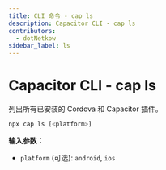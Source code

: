 ```yaml
---
title: CLI 命令 - cap ls
description: Capacitor CLI - cap ls
contributors:
  - dotNetkow
sidebar_label: ls
---
```


# Capacitor CLI - cap ls

列出所有已安装的 Cordova 和 Capacitor 插件。

```bash
npx cap ls [<platform>]
```

<strong>输入参数：</strong>

- `platform` (可选): `android`, `ios`